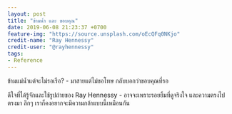 ```yaml
---
layout: post
title: "ข้ามน้ำ และ ขอบคุณ"
date: 2019-06-08 21:23:37 +0700
feature-img: "https://source.unsplash.com/oEcQFq0NKjo"
credit-name: "Ray Hennessy"
credit-user: "@rayhennessy"
tags:
- Reference
---
```

ข้ามแม่น้ำแต่จะไม่รอเรือ? - มาสายแต่ไม่ขอโทษ กลับบอกว่าขอบคุณที่รอ

<i class="fa fa-child" style="color:plum"></i>

ดีใจที่ได้รู้จักและใช้รูปถ่ายของ Ray Hennessy - อาจจะเพราะรอยยิ้มที่ดูจริงใจ และความตรงไปตรงมา ลึกๆ เราก็คงอยากจะมีความกล้าแบบนี้เหมือนกัน
